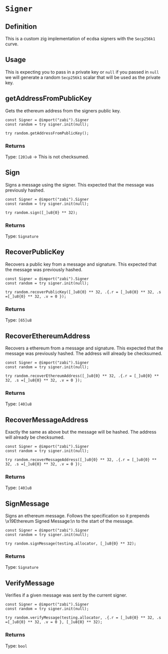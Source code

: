 # `Signer`

## Definition

This is a custom zig implementation of ecdsa signers with the `Secp256k1` curve.

## Usage

This is expecting you to pass in a private key or `null` if you passed in `null` we will generate a random `Secp256k1` scalar that will be used as the private key.

## getAddressFromPublicKey

Gets the ethereum address from the signers public key.

```zig
const Signer = @import("zabi").Signer
const random = try signer.init(null);

try random.getAddressFromPublicKey();
```

### Returns

Type: `[20]u8` -> This is not checksumed.

## Sign

Signs a message using the signer. This expected that the message was previously hashed.

```zig
const Signer = @import("zabi").Signer
const random = try signer.init(null);

try random.sign([_]u8{0} ** 32);
```

### Returns

Type: `Signature` 

## RecoverPublicKey

Recovers a public key from a message and signature. This expected that the message was previously hashed.

```zig
const Signer = @import("zabi").Signer
const random = try signer.init(null);

try random.recoverPublicKey([_]u8{0} ** 32, .{.r = [_]u8{0} ** 32, .s =[_]u8{0} ** 32, .v = 0 });
```

### Returns

Type: `[65]u8` 

## RecoverEthereumAddress

Recovers a ethereum from a message and signature. This expected that the message was previously hashed.
The address will already be checksumed.

```zig
const Signer = @import("zabi").Signer
const random = try signer.init(null);

try random.recoverEthereumAddress([_]u8{0} ** 32, .{.r = [_]u8{0} ** 32, .s =[_]u8{0} ** 32, .v = 0 });
```

### Returns

Type: `[40]u8` 

## RecoverMessageAddress

Exactly the same as above but the message will be hashed.
The address will already be checksumed.

```zig
const Signer = @import("zabi").Signer
const random = try signer.init(null);

try random.recoverMessageAddress([_]u8{0} ** 32, .{.r = [_]u8{0} ** 32, .s =[_]u8{0} ** 32, .v = 0 });
```

### Returns

Type: `[40]u8` 

## SignMessage

Signs an ethereum message. 
Follows the specification so it prepends \x19Ethereum Signed Message:\n to the start of the message.

```zig
const Signer = @import("zabi").Signer
const random = try signer.init(null);

try random.signMessage(testing.allocator, [_]u8{0} ** 32);
```

### Returns

Type: `Signature` 

## VerifyMessage

Verifies if a given message was sent by the current signer.

```zig
const Signer = @import("zabi").Signer
const random = try signer.init(null);

try random.verifyMessage(testing.allocator, .{.r = [_]u8{0} ** 32, .s =[_]u8{0} ** 32, .v = 0 }, [_]u8{0} ** 32);
```

### Returns

Type: `bool` 
